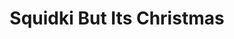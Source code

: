---
slug: squidki-but-its-christmas
title: Squidki But Its Christmas
description: "Squidki But Its Christmas is an exciting online game. Play for free directly in your browser!"
icon: /images/new_mods/Sprunki But Its Christmas.png
url: https://wowtbc.net/sprunkin/sprunki-but-christmas/index.html
previewImage: /images/new_mods/Sprunki But Its Christmas.png
type: new mods

# SEO配置
seo:
  title: "Squidki But Its Christmas - Play Free Online Game | Fun Browser Games"
  description: "Squidki But Its Christmas - Play this fun online game for free in your browser. No download required!"
  ogImage: "/images/new_mods/Sprunki But Its Christmas.png"
  keywords: "squidki-but-its-christmas, online game, browser game, free game, new mods game, play online"

videoUrls:
  - https://www.youtube.com/embed/example1
  - https://www.youtube.com/embed/example2

whyPlay:
  title: "Why Play Squidki But Its Christmas?"
  items:
    - "Immersive Gameplay: Squidki But Its Christmas offers an engaging and immersive gaming experience that will keep you entertained for hours"
    - "Challenging Levels: Test your skills with increasingly difficult challenges and obstacles"
    - "Beautiful Graphics: Enjoy stunning visuals and smooth animations that bring the game world to life"
    - "Regular Updates: New content and features are added regularly to keep the game fresh and exciting"
    - "Free to Play: Experience all the fun without spending a penny"
    - "Community Features: Connect with other players, share strategies, and compete for high scores"
    - "Cross-Platform: Play on any device with a web browser, no downloads required"

features:
  title: "Key Features of Squidki But Its Christmas"
  image: "/images/new_mods/Sprunki But Its Christmas.png"
  items:
    - "Intuitive Controls: Easy to learn controls make Squidki But Its Christmas accessible for players of all skill levels"
    - "Multiple Game Modes: Enjoy various gameplay options that provide different challenges and experiences"
    - "Character Customization: Personalize your gaming experience with unique characters and items"
    - "Achievement System: Complete special tasks to earn rewards and recognition"
    - "Leaderboards: Compete with players worldwide and see who can achieve the highest scores"

characteristics:
  title: "Game Characteristics"
  image: "/images/new_mods/Sprunki But Its Christmas.png"
  items:
    - "Genre: New mods game with elements of strategy and skill"
    - "Difficulty: Suitable for both casual gamers and those seeking a challenge"
    - "Play Time: Quick sessions or extended gameplay, depending on your preference"
    - "Art Style: Vibrant and engaging visuals that enhance the gaming experience"
    - "Sound Design: Immersive audio that complements the gameplay perfectly"

info: "Squidki But Its Christmas is an exciting online game that offers players a unique and engaging gaming experience. With its intuitive controls, stunning visuals, and challenging gameplay, Squidki But Its Christmas provides hours of entertainment for players of all ages and skill levels. Whether you're looking for a quick gaming session during a break or an extended play session, Squidki But Its Christmas delivers an immersive experience that will keep you coming back for more. The game features multiple levels of increasing difficulty, ensuring that players are constantly challenged as they progress. With regular updates adding new content and features, Squidki But Its Christmas remains fresh and exciting, providing endless entertainment options for its growing community of players."

howToPlayIntro: "Welcome to Squidki But Its Christmas! This guide will walk you through the basics and help you master the game. Whether you're a beginner or looking to improve your skills, these tips and instructions will enhance your gaming experience."

howToPlaySteps:
  - title: "Getting Started"
    description: "Begin your Squidki But Its Christmas adventure by familiarizing yourself with the controls. Use your keyboard or mouse to navigate through the game interface. The tutorial will guide you through the basic mechanics and help you understand the objectives."
  - title: "Understanding the Objectives"
    description: "In Squidki But Its Christmas, your main goal is to progress through levels by completing specific objectives. Each level presents unique challenges that require different strategies and approaches."
  - title: "Mastering the Controls"
    description: "Practice using the controls to improve your precision and reaction time. Squidki But Its Christmas requires quick reflexes and strategic thinking to overcome obstacles and defeat opponents."
  - title: "Utilizing Power-ups"
    description: "Collect power-ups throughout the game to enhance your abilities and overcome difficult challenges. Each power-up offers unique advantages that can be crucial for success."
  - title: "Developing Strategies"
    description: "As you progress in Squidki But Its Christmas, develop effective strategies for different scenarios. Analyze patterns, anticipate challenges, and adapt your approach to maximize your performance."

faq:
  title: "Frequently Asked Questions about Squidki But Its Christmas"
  items:
    - question: "Is Squidki But Its Christmas free to play?"
      answer: "Yes, Squidki But Its Christmas is completely free to play directly in your web browser. No downloads or purchases are required to enjoy the full game experience."
    - question: "Can I play Squidki But Its Christmas on mobile devices?"
      answer: "Yes, Squidki But Its Christmas is optimized for both desktop and mobile play. You can enjoy the game on any device with a web browser and internet connection."
    - question: "Are there any in-game purchases?"
      answer: "While Squidki But Its Christmas is free to play, there may be optional in-game purchases available for cosmetic items or additional features that don't affect core gameplay."
    - question: "How often is Squidki But Its Christmas updated?"
      answer: "The developers regularly update Squidki But Its Christmas with new content, features, and improvements based on player feedback and game performance."
    - question: "Can I play Squidki But Its Christmas offline?"
      answer: "Currently, Squidki But Its Christmas requires an internet connection to play as it's a browser-based online game."
    - question: "Is Squidki But Its Christmas suitable for children?"
      answer: "Yes, Squidki But Its Christmas is designed to be family-friendly and suitable for players of all ages."
    - question: "How do I report bugs or issues?"
      answer: "If you encounter any problems while playing Squidki But Its Christmas, you can report them through the game's support page or contact the developers directly through their website."
    - question: "Still Have Questions?"
      answer: "If you have additional questions about Squidki But Its Christmas that aren't covered in this FAQ, please visit our support center or contact our customer service team for assistance."
---
